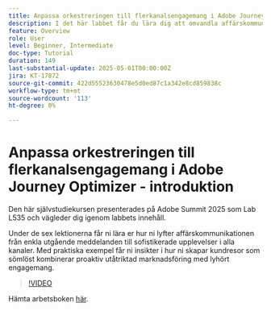 ```yaml
---
title: Anpassa orkestreringen till flerkanalsengagemang i Adobe Journey Optimizer - introduktion
description: I det här labbet får du lära dig att omvandla affärskommunikation från enkla utgående meddelanden till sofistikerade flerkanalsupplevelser. Genom praktiska exempel skapar ni en kundresa som kombinerar proaktiv utåtriktad verksamhet med lyhört engagemang.
feature: Overview
role: User
level: Beginner, Intermediate
doc-type: Tutorial
duration: 149
last-substantial-update: 2025-05-01T00:00:00Z
jira: KT-17872
source-git-commit: 422d55523630478e5d0ed87c1a342e8cd859838c
workflow-type: tm+mt
source-wordcount: '113'
ht-degree: 0%

---
```



# Anpassa orkestreringen till flerkanalsengagemang i Adobe Journey Optimizer - introduktion

Den här självstudiekursen presenterades på Adobe Summit 2025 som Lab L535 och vägleder dig igenom labbets innehåll.

Under de sex lektionerna får ni lära er hur ni lyfter affärskommunikationen från enkla utgående meddelanden till sofistikerade upplevelser i alla kanaler. Med praktiska exempel får ni insikter i hur ni skapar kundresor som sömlöst kombinerar proaktiv utåtriktad marknadsföring med lyhört engagemang.

>[!VIDEO](https://video.tv.adobe.com/v/3457828/?learn=on&enablevpops)

Hämta arbetsboken [här](/help/summit-lab-2025/assets/summit-lab-manual-l535-final-v4.pdf).
